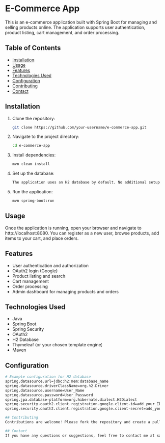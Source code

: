 # E-Commerce App

This is an e-commerce application built with Spring Boot for managing and selling products online. The application supports user authentication, product listing, cart management, and order processing.

## Table of Contents

- [Installation](#installation)
- [Usage](#usage)
- [Features](#features)
- [Technologies Used](#technologies-used)
- [Configuration](#configuration)
- [Contributing](#contributing)
- [Contact](#contact)

## Installation

1. Clone the repository:
   ```bash
   git clone https://github.com/your-username/e-commerce-app.git

2. Navigate to the project directory:
   ```bash
   cd e-commerce-app

3. Install dependencies:
   ```bash
   mvn clean install

4. Set up the database:
   ```bash
   The application uses an H2 database by default. No additional setup is required for H2. If you want to use a different database, update the "application.properties" file.

5. Run the application:
   ```bash
   mvn spring-boot:run

## Usage

Once the application is running, open your browser and navigate to http://localhost:8080. You can register as a new user, browse products, add items to your cart, and place orders.

## Features

* User authentication and authorization
* OAuth2 login (Google)
* Product listing and search
* Cart management
* Order processing
* Admin dashboard for managing products and orders

## Technologies Used
* Java
* Spring Boot
* Spring Security
* OAuth2
* H2 Database
* Thymeleaf (or your chosen template engine)
* Maven

## Configuration
```bash
# Example configuration for H2 database
spring.datasource.url=jdbc:h2:mem:database_name
spring.datasource.driverClassName=org.h2.Driver
spring.datasource.username=User_Name
spring.datasource.password=User_Password
spring.jpa.database-platform=org.hibernate.dialect.H2Dialect
spring.security.oauth2.client.registration.google.client-id=add_your_ID
spring.security.oauth2.client.registration.google.client-secret=add_your_secret

## Contributing
Contributions are welcome! Please fork the repository and create a pull request with your changes. Ensure your code follows the project’s coding standards and includes relevant tests.

## Contact
If you have any questions or suggestions, feel free to contact me at sawantaditya350@gmail.com.
